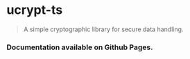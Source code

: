 # ucrypt-ts

> A simple cryptographic library for secure data handling.

### **Documentation available on Github Pages.**
